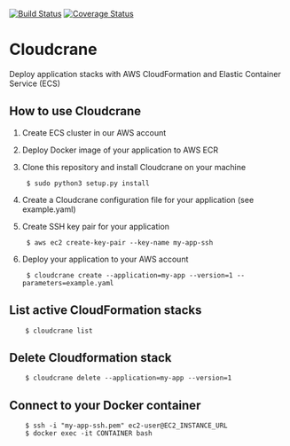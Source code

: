 [![Build Status](https://travis-ci.org/ehartung/cloudcrane.svg?branch=master)](https://travis-ci.org/ehartung/cloudcrane?branch=master)
[![Coverage Status](https://codecov.io/github/ehartung/cloudcrane/coverage.svg?branch=master)](https://codecov.io/github/ehartung/cloudcrane?branch=master)

# Cloudcrane
Deploy application stacks with AWS CloudFormation and Elastic Container Service (ECS)

## How to use Cloudcrane

1. Create ECS cluster in our AWS account
2. Deploy Docker image of your application to AWS ECR
3. Clone this repository and install Cloudcrane on your machine

        $ sudo python3 setup.py install

4. Create a Cloudcrane configuration file for your application (see example.yaml)
5. Create SSH key pair for your application
 
        $ aws ec2 create-key-pair --key-name my-app-ssh
 
6. Deploy your application to your AWS account

        $ cloudcrane create --application=my-app --version=1 --parameters=example.yaml
        
## List active CloudFormation stacks

        $ cloudcrane list
        
## Delete Cloudformation stack

        $ cloudcrane delete --application=my-app --version=1
        
## Connect to your Docker container

        $ ssh -i "my-app-ssh.pem" ec2-user@EC2_INSTANCE_URL
        $ docker exec -it CONTAINER bash

